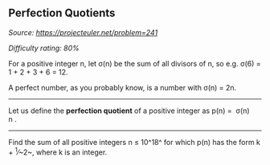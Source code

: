 Perfection Quotients
--------------------

*Source: https://projecteuler.net/problem=241*


*Difficulty rating: 80%*

For a positive integer n, let σ(n) be the sum of all divisors of n, so
e.g. σ(6) = 1 + 2 + 3 + 6 = 12.

A perfect number, as you probably know, is a number with σ(n) = 2n.

  -------------- -------------- -------------- -------------- --------------
  Let us define
  the
  **perfection
  quotient** of
  a positive
  integer as
  p(n)
  = 
  σ(n)\
  n
  .
  -------------- -------------- -------------- -------------- --------------

Find the sum of all positive integers n ≤ 10^18^ for which p(n) has the
form k + <sup>1</sup>⁄~2~, where k is an integer.
